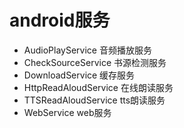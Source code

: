 # android服务
* AudioPlayService 音频播放服务
* CheckSourceService 书源检测服务
* DownloadService 缓存服务
* HttpReadAloudService 在线朗读服务
* TTSReadAloudService tts朗读服务
* WebService web服务